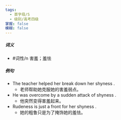 ```yaml
---
tags:
  - 首字母/S
  - 级别/高考四级
掌握: false
模糊: false
---
```

##### 词义
- #词性/n  害羞；羞怯
##### 例句
- The teacher helped her break down her shyness .
	- 老师帮助她克服她的害羞弱点。
- He was overcome by a sudden attack of shyness .
	- 他突然变得害羞起来。
- Rudeness is just a front for her shyness .
	- 她的粗鲁只是为了掩饰她的羞怯。
